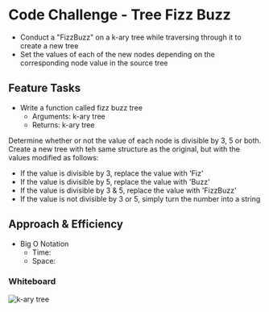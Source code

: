 # Code Challenge - Tree Fizz Buzz

- Conduct a "FizzBuzz" on a k-ary tree while traversing through it to create a new tree
- Set the values of each of the new nodes depending on the corresponding node value in the source tree

## Feature Tasks

- Write a function called fizz buzz tree
  - Arguments: k-ary tree
  - Returns: k-ary tree

Determine whether or not the value of each node is divisible by 3, 5 or both. Create a new tree with teh same structure as the original, but with the values modified as follows:

- If the value is divisible by 3, replace the value with 'Fiz'
- If the value is divisible by 5, replace the value with 'Buzz'
- If the value is divisible by 3 & 5, replace the value with 'FizzBuzz'
- If the value is not divisible by 3 or 5, simply turn the number into a string

## Approach & Efficiency

- Big O Notation
  - Time:
  - Space:

### Whiteboard

![k-ary tree]()
